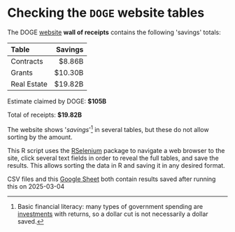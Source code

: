 # Checking the `DOGE` website tables

The DOGE [website](https://doge.gov/savings) **wall of receipts** contains the following 'savings' totals:

| Table              | Savings |
| :----------------- | ------: |
| Contracts       | $8.86B |
| Grants       | $10.30B |
| Real Estate       | $19.82B |

Estimate claimed by DOGE: **$105B**

Total of receipts: **$19.82B**

The website shows '*savings*'[^1] in several tables, but these do not allow sorting by the amount.

This R script uses the [RSelenium](https://cran.r-project.org/web/packages/RSelenium/index.html) package to navigate a web browser to the site, click several text fields in order to reveal the full tables, and save the results. This allows sorting the data in R and saving it in any desired format.

CSV files and this [Google Sheet](https://docs.google.com/spreadsheets/d/13n8s4ZHESFeBTgyeFkol1WWaI_Ax5VvJ1gHuYGWXBow/edit?usp=sharing) both contain results saved after running this on 2025-03-04

[^1]: Basic financial literacy: many types of government spending are [investments](https://en.wikipedia.org/wiki/Fiscal_multiplier#United_States) with returns, so a dollar cut is not necessarily a dollar saved.
